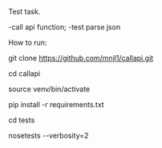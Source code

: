 Test task.

-call api function;
-test parse json

How to run:

git clone https://github.com/mnjl1/callapi.git

cd callapi

source venv/bin/activate

pip install -r requirements.txt

cd tests

nosetests --verbosity=2





